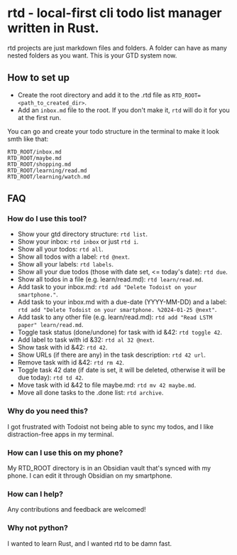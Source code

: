 # rtd - local-first cli todo list manager written in Rust.

rtd projects are just markdown files and folders. A folder can have as many nested folders as you want. This is your GTD system now.

## How to set up
* Create the root directory and add it to the .rtd file as `RTD_ROOT=<path_to_created_dir>`.
* Add an `inbox.md` file to the root. If you don't make it, `rtd` will do it for you at the first run.

You can go and create your todo structure in the terminal to make it look smth like that:
```
RTD_ROOT/inbox.md
RTD_ROOT/maybe.md
RTD_ROOT/shopping.md
RTD_ROOT/learning/read.md
RTD_ROOT/learning/watch.md
```

## FAQ

### How do I use this tool?

- Show your gtd directory structure: `rtd list`. 
- Show your inbox: `rtd inbox` or just `rtd i`. 
- Show all your todos: `rtd all`. 
- Show all todos with a label: `rtd @next`.
- Show all your labels: `rtd labels`. 
- Show all your due todos (those with date set, <= today's date): `rtd due`.
- Show all todos in a file (e.g. learn/read.md): `rtd learn/read.md`. 
- Add task to your inbox.md: `rtd add "Delete Todoist on your smartphone."`.
- Add task to your inbox.md with a due-date (YYYY-MM-DD) and a label: `rtd add "Delete Todoist on your smartphone. %2024-01-25 @next"`.
- Add task to any other file (e.g. learn/read.md): `rtd add "Read LSTM paper" learn/read.md`. 
- Toggle task status (done/undone) for task with id &42: `rtd toggle 42`.
- Add label to task with id &32: `rtd al 32 @next`.
- Show task with id &42: `rtd 42`.
- Show URLs (if there are any) in the task description: `rtd 42 url`.
- Remove task with id &42: `rtd rm 42`.
- Toggle task 42 date (if date is set, it will be deleted, otherwise it will be due today): `rtd td 42`.
- Move task with id &42 to file maybe.md: `rtd mv 42 maybe.md`.
- Move all done tasks to the .done list: `rtd archive`.

### Why do you need this?

I got frustrated with Todoist not being able to sync my todos, and I like distraction-free apps in my terminal.

### How can I use this on my phone?

My RTD_ROOT directory is in an Obsidian vault that's synced with my phone. I can edit it through Obsidian on my smartphone.

### How can I help?

Any contributions and feedback are welcomed!

### Why not python? 

I wanted to learn Rust, and I wanted rtd to be damn fast.
